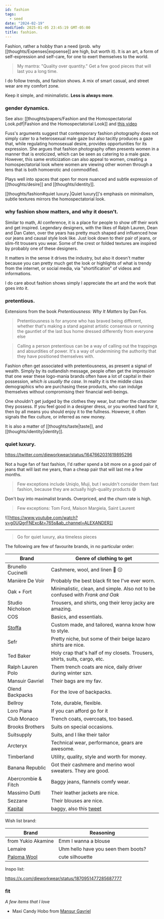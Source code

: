 ```yaml
---
id: fashion
tags:
  - seed
date: "2024-02-19"
modified: 2025-01-05 23:45:19 GMT-05:00
title: fashion.
---
```


Fashion, rather a hobby than a need (prob. why [[thoughts/Expenses|expsense]] are high, but worth it). It is an art, a form of self-expression and self-care, for one to exert themselves to the world.

> My mantra: "Quality over quantity." Get a few good pieces that will last you a long time.

I do follow trends, and fashion shows. A mix of smart casual, and street wear are my comfort zone.

Keep it simple, and minimalistic. **Less is always more**.

### gender dynamics.

See also: [[thoughts/papers/Fashion and the Homospectatorial Look.pdf|Fashion and the Homospectatorial Look]] and [this video](https://www.youtube.com/watch?v=DA2PqBAyGqI&t=454s&ab_channel=oliSUNvia)

Fuss's arguments suggest that contemporary fashion photography does not simply cater to a heterosexual male gaze but also tacitly produces a gaze that, while regulating homosexual desire, provides opportunities for its expression. She argues that fashion photography often presents women in a manner that is eroticized, which can be seen as catering to a male gaze. However, this same eroticization can also appeal to women, creating a homospectatorial look where women are viewing other women through a lens that is both homoerotic and commodified.

Plays well into spaces that open for more nuanced and subtle expression of [[thoughts/desire]] and [[thoughts/identity]].

[[thoughts/fashion#quiet luxury.|Quiet luxury]]'s emphasis on minimalism, subtle textures mirrors the homospectatorial look.

### why fashion show matters, and why it doesn't.

Similar to math, AI conference, it is a place for people to show off their work and get inspired. Legendary designers, with the likes of Ralph Lauren, Dean and Dan Caten, over the years has pretty much shaped and influenced how our jeans and causal style look like. Just look down to their pair of jeans, or slim-fit trousers you wear. Some of the crest or folded textures are inspired by probably one of these designers.

It matters in the sense it drives the industry, but also it doesn't matter because you can pretty much get the look or highlights of what is trendy from the internet, or social media, via "shortification" of videos and informations.

I do care about fashion shows simply I appreciate the art and the work that goes into it.

### pretentious.

Extensions from the book _Pretentiousness: Why It Matters_ by Dan Fox.

> Pretentiousness is for anyone who has braved being different, whether that's making a stand against artistic consensus or running the gauntlet of the last bus home dressed differently from everyone else

> Calling a person pretentious can be a way of calling out the trappings and absurdities of power. It's a way of undermining the authority that they have positioned themselves with.

Fashion often get associated with pretentiousness, as present a signal of wealth. Simply by its outlandish message, people often get the impression that one wear these logo-mania brands often have a lot of capital in their possession, _which is usually the case_. In reality it is the middle class demographics who are purchasing these products, who can indulge themselves without compromising their financial well-beings.

One shouldn't get judged by the clothes they wear, but rather the character they possess. If you feel good in a designer dress, or you worked hard for it, then by all means you should enjoy it to the fullness. However, it often signals the flex culture, or inferred as new money.

It is also a matter of [[thoughts/taste|taste]], and [[thoughts/identity|identity]].

### quiet luxury.

https://twitter.com/dieworkwear/status/1647662031619895296

Not a huge fan of fast fashion, I'd rather spend a bit more on a good pair of jeans that will last me years, than a cheap pair that will last me a few months.

> Few exceptions include Uniqlo, Muji, but I wouldn't consider them fast fashion, because they are actually high-quality products 😄

Don't buy into maximalist brands. Overpriced, and the churn rate is high.

> Few exceptions: Tom Ford, Maison Margiela, Saint Laurent

![[https://www.youtube.com/watch?v=g0UQgrFNExc&t=765s&ab_channel=ALEXANDER]]

---

> Go for quiet luxury, aka timeless pieces

The following are few of favourite brands, in no particular order:

| Brand                                   | Genre of clothing to get                                                       |
| --------------------------------------- | ------------------------------------------------------------------------------ |
| Brunello Cucinelli                      | Cashmere, wool, and linen 🤌 😗                                                |
| Manière De Voir                         | Probably the best black fit tee I've ever worn.                                |
| Oak + Fort                              | Minimalistic, clean, and simple. Also not to be confused with _Frank and Oak_  |
| Studio Nicholson                        | Trousers, and shirts, ong their leroy jacky are amazing.                       |
| COS                                     | Basics, and essentials.                                                        |
| [Stoffa](https://stoffa.co/pages/store) | Custom made, and tailored, wanna know how to style.                            |
| Sefr                                    | Pretty niche, but some of their beige lazaro shirts are nice.                  |
| Ted Baker                               | Holy crap that's half of my closets. Trousers, shirts, suits, cargo, etc.      |
| Ralph Lauren Polo                       | Them trench coats are nice, daily driver during winter szn.                    |
| Mansuir Gavriel                         | Their bags are my fav.                                                         |
| Olend Backpacks                         | For the love of backpacks.                                                     |
| Bellroy                                 | Tote, durable, flexible.                                                       |
| Loro Piana                              | If you can afford go for it                                                    |
| Club Monaco                             | Trench coats, overcoats, too based.                                            |
| Brooks Brothers                         | Suits on special occasions.                                                    |
| Suitsupply                              | Suits, and I like their tailor                                                 |
| Arcteryx                                | Technical wear, performance, gears are awesome.                                |
| Timberland                              | Utility, quality, style and worth for money.                                   |
| Banana Republic                         | Got their cashmere and merino wool sweaters. They are good.                    |
| Abercrombie & Fitch                     | Baggy jeans, flannels comfy wear.                                              |
| Massimo Dutti                           | Their leather jackets are nice.                                                |
| Sezzane                                 | Their blouses are nice.                                                        |
| [Kapital](https://www.kapital.jp/)      | baggy, also this [tweet](https://x.com/dieworkwear/status/1875991529095106660) |

Wish list brand:

| Brand                                                          | Reasoning                           |
| -------------------------------------------------------------- | ----------------------------------- |
| from Yukio Akamine                                             | Emm I wanna a blouse                |
| Lemaire                                                        | Uhm hello have you seen them boots? |
| [Paloma Wool](https://palomawool.com/en-dz/collections/new-in) | cute silhouette                     |

Inspo list:

https://x.com/dieworkwear/status/1870951477285687777

### fit

_A few items that I love_

- Maxi Candy Hobo from [Mansur Gavriel](https://www.mansurgavriel.com/products/maxi-candy-bag-black)
